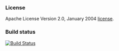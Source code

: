### License
Apache License Version 2.0, January 2004 [license](LICENSE.md).

### Build status
[![Build Status](https://travis-ci.org/moniaS/swimHelper.svg?branch=master)](https://travis-ci.org/moniaS/swimHelper)

